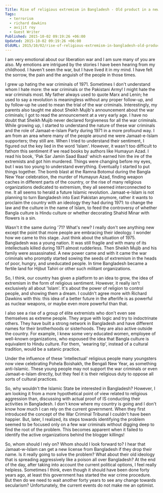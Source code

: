 ```yaml
---
Title: Rise of religious extremism in Bangladesh - Old product in a new wrapping
Tags:
  - terrorism
  - richard dawkins
  - avijit roy
  - Guest Writer
Published: 2015-10-02 09:19:26 +06:00
Updated: 2015-10-02 09:19:26 +06:00
OldURL: 2015/10/02/rise-of-religious-extremism-in-bangladesh-old-product-in-a-new-wrapping/
---
```




I am very emotional about our liberation war and I am sure many of you are also. My emotions are intrigued by the stories I have been hearing from my childhood. I haven't seen the war, but I have lived it in my mind. I have felt the sorrow, the pain and the anguish of the people in those times. 

I grew up hating the war criminals of 1971. Sometimes I don't understand whom I hate more: the war criminals or the Pakistani Army! I might hate the war criminals most. My father always used to quote Marx and Lenin; he used to say a revolution is meaningless without any proper follow-up, and by follow-up he used to mean the trial of the war criminals. Interestingly, my parents also taught me about Sheikh Mujib's announcement about the war criminals; I got to read the announcement at a very early age. I have no doubt that Sheikh Mujib never declared forgiveness for all the war criminals. 
While growing up, I started to understand the nature of these war criminals and the role of Jamaat-e-Islam Party during 1971 in a more profound way. I am from an area where many of the people around me were Jamaat-e-Islam supporters; they still are. When I tried to understand their sentiment, I figured out the key lied in the word 'Islam'. However, it wasn't too difficult to fathom this sentiment if we read books by authors like Humayun Azad. I read his book, 'Pak Sar Jamin Saad Baad' which earned him the ire of the extremists and got him murdered. 
Things were changing before my eyes, but I was too young to understand everything. Eventually I started to put things together. The bomb blast at the Ramna Botomul during the Bangla New Year celebration, the murder of Humayun Azad, finding weapon caches in different parts of the country, or the rise of many religious organizations dedicated to extremism, they all seemed interconnected to me. It all seems to herald a future Islamic revolution.
Jamaat-e-Islam is not planning to turn Bangladesh into East Pakistan anymore, rather it wants to proclaim the country with an ideology they had during 1971: to change the law and the culture in the name of Islam, to feed the controversy of whether Bangla culture is Hindu culture or whether decorating Shahid Minar with flowers is a sin. 

Wasn't it the same during '71? What's new? I really don't see anything new except the point that more people are embracing their ideology. 
I wonder how we came to this stage. Just think about the situation of 1975. Bangladesh was a young nation. It was still fragile and with many of its intellectuals killed during 1971 almost rudderless. Then Sheikh Mujib and his family were assassinated. A new power came and with it came the war criminals who promptly started sowing the seeds of extremism in the heads of poor, hungry, and uneducated people. In time Bangladesh became a fertile land for Hijbut Tahiri or other such militant organizations.

So, I think, our country has given a platform to an idea to grow, the idea of extremism in the form of religious sentiment. However, it really isn't exclusively all about 'Islam'. It's about the power of religion to control people, and showing them a dream. I couldn't agree more with Richard Dawkins with this: this idea of a better future in the afterlife is as powerful as nuclear weapons, or maybe even more powerful than that. 

I also see a rise of a group of élite extremists who don't even see themselves as extreme people. They argue with logic and try to indoctrinate others. They have built a strong network in Bangladesh and have different names for their brotherhoods or sisterhoods. They are also active outside the country. For example, I knew some very educated women, employee of well-known organizations, who espoused the idea that Bangla culture is equivalent to Hindu culture. For them, 'wearing tip', instead of a cultural tradition, would be a satanic practice. 

Under the influence of these 'intellectual' religious people many youngsters now view celebrating Pohela Boishakh, the Bengali New Year, as something anti-Islamic. These young people may not support the war criminals or even Jamaat-e-Islam directly, but they feel it is their religious duty to oppose all sorts of cultural practices. 

So, why wouldn't the Islamic State be interested in Bangladesh? However, I am looking it from a more hypothetical point of view related to religious aggression than, discussing with actual proof of IS conducting their activities in Bangladesh.
I don't know where my country is going and I don't know how much I can rely on the current government. When they first introduced the concept of the War Criminal Tribunal I couldn't have been happier. But, later, I realized, its steps towards identifying the problem seemed to be focused only on a few war criminals without digging deep to find the root of the problem. This becomes apparent when it failed to identify the active organizations behind the blogger killings! 

So, whom should I rely on? Whom should I look forward to? I hear that Jamaat-w-Islam can get a new license from Bangladesh if they drop their name. Is it really going to solve the problem? What about their old ideology that is spreading aggressively like a poison all over Bangladesh? At the end of the day, after taking into account the current political options, I feel really helpless. Sometimes I think, even though it should have been done forty years ago, at least this government has started the war crime procedure. But then do we need to wait another forty years to see any change towards secularism? Unfortunately, the current events do not make me an optimist.

